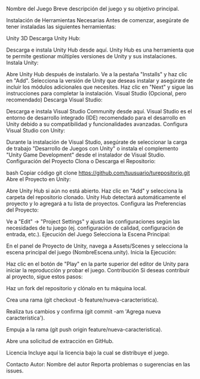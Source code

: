 Nombre del Juego
Breve descripción del juego y su objetivo principal.

Instalación de Herramientas Necesarias
Antes de comenzar, asegúrate de tener instaladas las siguientes herramientas:

Unity 3D
Descarga Unity Hub:

Descarga e instala Unity Hub desde aquí.
Unity Hub es una herramienta que te permite gestionar múltiples versiones de Unity y sus instalaciones.
Instala Unity:

Abre Unity Hub después de instalarlo.
Ve a la pestaña "Installs" y haz clic en "Add".
Selecciona la versión de Unity que deseas instalar y asegúrate de incluir los módulos adicionales que necesites.
Haz clic en "Next" y sigue las instrucciones para completar la instalación.
Visual Studio (Opcional, pero recomendado)
Descarga Visual Studio:

Descarga e instala Visual Studio Community desde aquí.
Visual Studio es el entorno de desarrollo integrado (IDE) recomendado para el desarrollo en Unity debido a su compatibilidad y funcionalidades avanzadas.
Configura Visual Studio con Unity:

Durante la instalación de Visual Studio, asegúrate de seleccionar la carga de trabajo "Desarrollo de Juegos con Unity" o instala el complemento "Unity Game Development" desde el instalador de Visual Studio.
Configuración del Proyecto
Clona o Descarga el Repositorio:

bash
Copiar código
git clone https://github.com/tuusuario/turepositorio.git
Abre el Proyecto en Unity:

Abre Unity Hub si aún no está abierto.
Haz clic en "Add" y selecciona la carpeta del repositorio clonado.
Unity Hub detectará automáticamente el proyecto y lo agregará a tu lista de proyectos.
Configura las Preferencias del Proyecto:

Ve a "Edit" -> "Project Settings" y ajusta las configuraciones según las necesidades de tu juego (ej. configuración de calidad, configuración de entrada, etc.).
Ejecución del Juego
Selecciona la Escena Principal:

En el panel de Proyecto de Unity, navega a Assets/Scenes y selecciona la escena principal del juego (NombreEscena.unity).
Inicia la Ejecución:

Haz clic en el botón de "Play" en la parte superior del editor de Unity para iniciar la reproducción y probar el juego.
Contribución
Si deseas contribuir al proyecto, sigue estos pasos:

Haz un fork del repositorio y clónalo en tu máquina local.

Crea una rama (git checkout -b feature/nueva-caracteristica).

Realiza tus cambios y confirma (git commit -am 'Agrega nueva característica').

Empuja a la rama (git push origin feature/nueva-caracteristica).

Abre una solicitud de extracción en GitHub.

Licencia
Incluye aquí la licencia bajo la cual se distribuye el juego.

Contacto
Autor: Nombre del autor
Reporta problemas o sugerencias en las issues.
